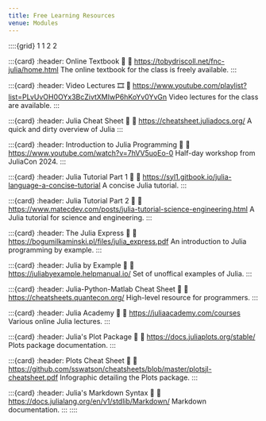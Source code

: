 ```yaml
---
title: Free Learning Resources
venue: Modules
---
```


::::{grid} 1 1 2 2

:::{card}
:header: Online Textbook 📙
:link: https://tobydriscoll.net/fnc-julia/home.html
The online textbook for the class is freely available.
:::

:::{card}
:header: Video Lectures 🎞️
:link: https://www.youtube.com/playlist?list=PLvUvOH0OYx3BcZivtXMIwP6hKoYv0YvGn
Video lectures for the class are available.
:::

:::{card}
:header: Julia Cheat Sheet 📄
:link: https://cheatsheet.juliadocs.org/
A quick and dirty overview of Julia
:::

:::{card}
:header: Introduction to Julia Programming 📄
:link: https://www.youtube.com/watch?v=7hVV5uoEo-0
Half-day workshop from JuliaCon 2024.
:::

:::{card}
:header: Julia Tutorial Part 1 📄
:link: https://syl1.gitbook.io/julia-language-a-concise-tutorial
A concise Julia tutorial.
:::

:::{card}
:header: Julia Tutorial Part 2 📄
:link: https://www.matecdev.com/posts/julia-tutorial-science-engineering.html
A Julia tutorial for science and engineering.
:::

:::{card}
:header: The Julia Express 📄
:link: https://bogumilkaminski.pl/files/julia_express.pdf
An introduction to Julia  programming by example.
:::

:::{card}
:header: Julia by Example 📄
:link: https://juliabyexample.helpmanual.io/
Set of unoffical examples of Julia.
:::

:::{card}
:header: Julia-Python-Matlab Cheat Sheet 📄
:link: https://cheatsheets.quantecon.org/
High-level resource for programmers.
:::

:::{card}
:header: Julia Academy 📄
:link: https://juliaacademy.com/courses
Various online Julia lectures.
:::

:::{card}
:header: Julia's Plot Package 📄
:link: https://docs.juliaplots.org/stable/
Plots package documentation.
:::

:::{card}
:header: Plots Cheat Sheet 📄
:link: https://github.com/sswatson/cheatsheets/blob/master/plotsjl-cheatsheet.pdf
Infographic detailing the Plots package.
:::

:::{card}
:header: Julia's Markdown Syntax 📄
:link: https://docs.julialang.org/en/v1/stdlib/Markdown/
Markdown documentation.
:::
::::